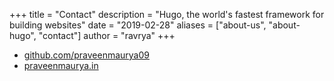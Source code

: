 +++
title = "Contact"
description = "Hugo, the world's fastest framework for building websites"
date = "2019-02-28"
aliases = ["about-us", "about-hugo", "contact"]
author = "ravrya"
+++

- [github.com/praveenmaurya09](https://github.com/praveenmaurya09)
- [praveenmaurya.in](https://praveenmaurya.in)
